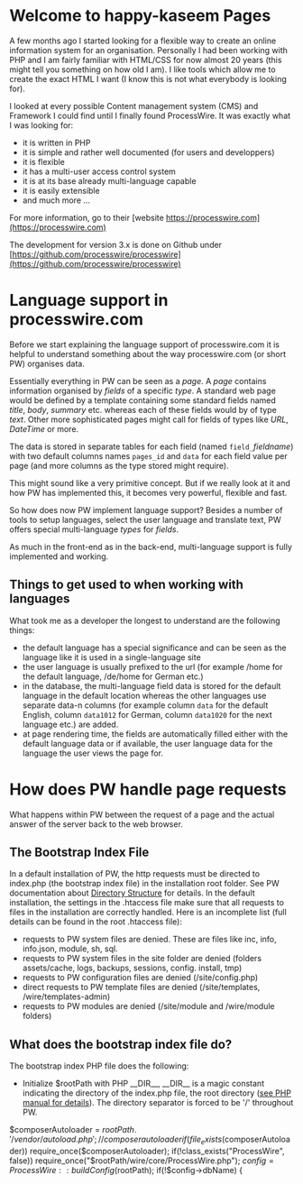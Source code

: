 # Welcome to happy-kaseem Pages

A few months ago I started looking for a flexible way to create an online information system for an organisation. Personally I had been working with PHP and I am fairly familiar with HTML/CSS for now almost 20 years (this might tell you something on how old I am). I like tools which allow me to create the exact HTML I want (I know this is not what everybody is looking for).

I looked at every possible Content management system (CMS) and Framework I could find until I finally found ProcessWire. It was exactly what I was looking for:
- it is written in PHP
- it is simple and rather well documented (for users and developpers)
- it is flexible
- it has a multi-user access control system
- it is at its base already multi-language capable
- it is easily extensible
- and much more ...

For more information, go to their [website https://processwire.com](https://processwire.com)

The development for version 3.x is done on Github under [https://github.com/processwire/processwire](https://github.com/processwire/processwire) 

# Language support in processwire.com

Before we start explaining the language support of processwire.com it is helpful to understand something about the way processwire.com (or short PW) organises data.

Essentially everything in PW can be seen as a _page_. A _page_ contains information organised by _fields_ of a specific _type_. A standard web page would be defined by a template containing some standard fields named _title_, _body_, _summary_ etc. whereas each of these fields would by of type _text_. Other more sophisticated pages might call for fields of types like _URL_, _DateTime_ or more. 

The data is stored in separate tables for each field (named `field_`_fieldname_) with two default columns names `pages_id` and `data` for each field value per page (and more columns as the type stored might require).

This might sound like a very primitive concept. But if we really look at it and how PW has implemented this, it becomes very powerful, flexible and fast.

So how does now PW implement language support? Besides a number of tools to setup languages, select the user language and translate text, PW offers special multi-language _types_ for _fields_.

As much in the front-end as in the back-end, multi-language support is fully implemented and working.

## Things to get used to when working with languages

What took me as a developer the longest to understand are the following things:
- the default language has a special significance and can be seen as the language like it is used in a single-language site
- the user language is usually prefixed to the url (for example /home for the default language, /de/home for German etc.)
- in the database, the multi-language field data is stored for the default language in the default location whereas the other languages use separate data-n columns (for example column `data` for the default English, column `data1012` for German, column `data1020` for the next language etc.) are added.
- at page rendering time, the fields are automatically filled either with the default language data or if available, the user language data for the language the user views the page for.

# How does PW handle page requests

What happens within PW between the request of a page and the actual answer of the server back to the web browser. 

## The Bootstrap Index File

In a default installation of PW, the http requests must be directed to index.php (the bootstrap index file) in the installation root folder. See PW documentation about [Directory Structure](https://processwire.com/docs/directories/) for details. In the default installation, the settings in the .htaccess file make sure that all requests to files in the installation are correctly handled. Here is an incomplete list (full details can be found in the root .htaccess file):
- requests to PW system files are denied. These are files like inc, info, info\.json, module, sh, sql.
- requests to PW system files in the site folder are denied (folders assets/cache, logs, backups, sessions, config. install, tmp)
- requests to PW configuration files are denied (/site/config.php)
- direct requests to PW template files are denied (/site/templates, /wire/templates-admin)
- requests to PW modules are denied (/site/module and /wire/module folders)

## What does the bootstrap index file do?

The bootstrap index PHP file does the following:
- Initialize $rootPath with PHP \_\_DIR\_\_, \_\_DIR\_\_ is a magic constant indicating the directory of the index.php file, the root directory ([see PHP manual for details](http://php.net/manual/en/language.constants.predefined.php)). The directory separator is forced to be '/' throughout PW.

$composerAutoloader = $rootPath . '/vendor/autoload.php'; // composer autoloader
if(file_exists($composerAutoloader)) require_once($composerAutoloader);
if(!class_exists("ProcessWire", false)) require_once("$rootPath/wire/core/ProcessWire.php");
$config = ProcessWire::buildConfig($rootPath);
if(!$config->dbName) {





